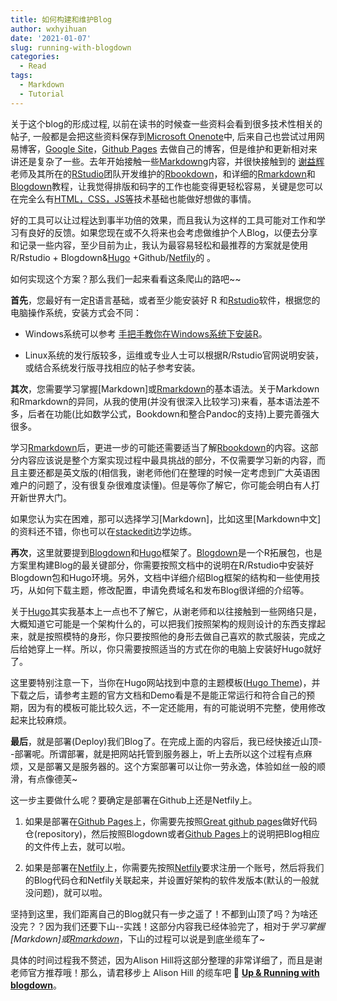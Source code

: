```yaml
---
title: 如何构建和维护Blog
author: wxhyihuan
date: '2021-01-07'
slug: running-with-blogdown
categories:
  - Read
tags:
  - Markdown
  - Tutorial
---
```


关于这个blog的形成过程, 以前在读书的时候查一些资料会看到很多技术性相关的帖子, 一般都是会把这些资料保存到[Microsoft Onenote]中, 后来自己也尝试过用网易博客，[Google Site]，[Github Pages] 去做自己的博客，但是维护和更新相对来讲还是复杂了一些。去年开始接触一些[Markdowng]内容，并很快接触到的 [谢益辉] 老师及其所在的[RStudio]团队开发维护的[Rbookdown]，和详细的[Rmarkdown]和[Blogdown]教程，让我觉得排版和码字的工作也能变得更轻松容易，关键是您可以在完全么有[HTML，CSS，JS等]技术基础也能做好想做的事情。 

好的工具可以让过程达到事半功倍的效果，而且我认为这样的工具可能对工作和学习有良好的反馈。如果您现在或不久将来也会考虑做维护个人Blog，以便去分享和记录一些内容，至少目前为止，我认为最容易轻松和最推荐的方案就是使用 R/Rstudio + Blogdown&[Hugo] +Github/[Netfily]的 。

如何实现这个方案？那么我们一起来看看这条爬山的路吧~~

**首先**，您最好有一定[R]语言基础，或者至少能安装好 R 和[Rstudio]软件，根据您的电脑操作系统，安装方式会不同：

- Windows系统可以参考 [手把手教你在Windows系统下安装R]。

- Linux系统的发行版较多，运维或专业人士可以根据R/Rstudio官网说明安装，或结合系统发行版寻找相应的帖子参考安装。

**其次**，您需要学习掌握[Markdown]或[Rmarkdown]的基本语法。关于Markdown和Rmarkdown的异同，从我的使用(并没有很深入比较学习)来看，基本语法差不多，后者在功能(比如数学公式，Bookdown和整合Pandoc的支持)上要完善强大很多。

学习[Rmarkdown]后，更进一步的可能还需要适当了解[Rbookdown]的内容。这部分内容应该说是整个方案实现过程中最具挑战的部分，不仅需要学习新的内容，而且主要还都是英文版的(相信我，谢老师他们在整理的时候一定考虑到广大英语困难户的问题了，没有很复杂很难度读懂)。但是等你了解它，你可能会明白有人打开新世界大门。

如果您认为实在困难，那可以选择学习[Markdown]，比如这里[Markdown中文]的资料还不错，你也可以在[stackedit]边学边练。

**再次**，这里就要提到[Blogdown]和[Hugo]框架了。[Blogdown]是一个R拓展包，也是方案里构建Blog的最关键部分，你需要按照文档中的说明在R/Rstudio中安装好Blogdown包和Hugo环境。另外，文档中详细介绍Blog框架的结构和一些使用技巧，从如何下载主题，修改配置，申请免费域名和发布Blog很详细的介绍等。

关于[Hugo]其实我基本上一点也不了解它，从谢老师和以往接触到一些网络只是，大概知道它可能是一个架构什么的，可以把我们按照架构的规则设计的东西支撑起来，就是按照模特的身形，你只要按照他的身形去做自己喜欢的款式服装，完成之后给她穿上一样。所以，你只需要按照适当的方式在你的电脑上安装好Hugo就好了。

这里要特别注意一下，当你在Hugo网站找到中意的主题模板([Hugo Theme])，并下载之后，请参考主题的官方文档和Demo看是不是能正常运行和符合自己的预期，因为有的模板可能比较久远，不一定还能用，有的可能说明不完整，使用修改起来比较麻烦。

**最后**，就是部署(Deploy)我们Blog了。在完成上面的内容后，我已经快接近山顶--部署呢。所谓部署，就是把网站托管到服务器上，听上去所以这个过程有点麻烦，又是部署又是服务器的。这个方案部署可以让你一劳永逸，体验如丝一般的顺滑，有点像德芙~

这一步主要做什么呢？要确定是部署在Github上还是Netfily上。

1. 如果是部署在[Github Pages]上，你需要先按照[Great github pages]做好代码仓(repository)，然后按照Blogdown或者[Github Pages]上的说明把Blog相应的文件传上去，就可以啦。

2. 如果是部署在[Netfily]上，你需要先按照[Netfily]要求注册一个账号，然后将我们的Blog代码仓和Netfily关联起来，并设置好架构的软件发版本(默认的一般就没问题)，就可以啦。

坚持到这里，我们距离自己的Blog就只有一步之遥了！不都到山顶了吗？为啥还没完？？因为我们还要下山--实践！这部分内容我已经体验完了，相对于*学习掌握[Markdown]或[Rmarkdown]*，下山的过程可以说是到底坐缆车了~

具体的时间过程我不赘述，因为Alison Hill将这部分整理的非常详细了，而且是谢老师官方推荐哦！那么，请君移步上 Alison Hill 的缆车吧 🚋 **[Up & Running with blogdown]**。



[Great github pages]:https://docs.github.com/en/free-pro-team@latest/github/working-with-github-pages/creating-a-github-pages-site
[R]: https://www.r-project.org/
[Microsoft Onenote]: https://www.onenote.com/signin?wdorigin=ondc
[Github Pages]: https://pages.github.com/
[Google Site]: https://sites.google.com/
[Markdowng]:https://daringfireball.net/projects/markdown/
[谢益辉]: https://yihui.org/en/vitae/
[Rbookdown]:https://bookdown.org/home/
[Rmarkdown]:https://bookdown.org/yihui/rmarkdown/
[Blogdown]: https://bookdown.org/yihui/blogdown/
[RStudio]: https://rstudio.com/
[HTML，CSS，JS等]:https://www.runoob.com/
[Netfily]: https://www.netlify.com/
[手把手教你在Windows系统下安装R]: https://www.jianshu.com/p/6b80e0c46221
[stackedit]:https://stackedit.io/app#
[Hugo]: https://gohugo.io/
[Hugo Theme]:https://themes.gohugo.io/
[Up & Running with blogdown]:https://alison.rbind.io/post/2017-06-12-up-and-running-with-blogdown/
